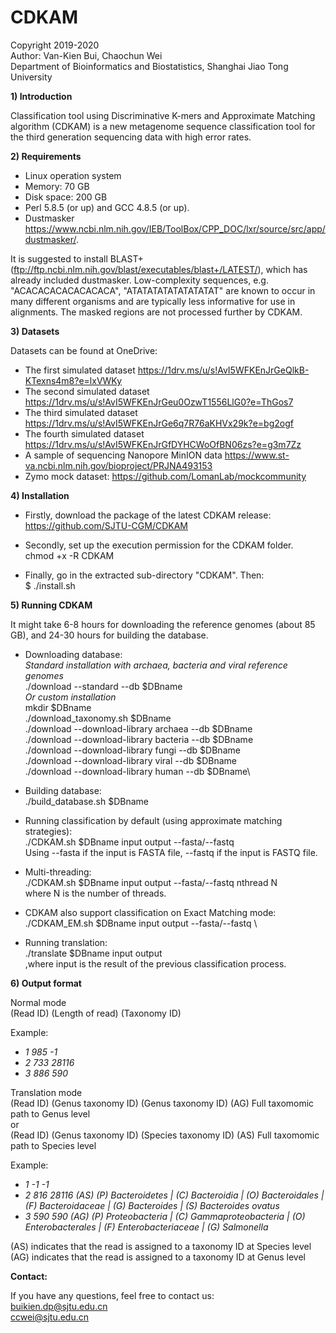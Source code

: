 # CDKAM
Copyright 2019-2020\
Author: Van-Kien Bui, Chaochun Wei\
Department of Bioinformatics and Biostatistics, Shanghai Jiao Tong University

**1) Introduction**

Classification tool using Discriminative K-mers and Approximate Matching algorithm (CDKAM) is a new metagenome sequence classification tool for the third generation sequencing data with high error rates. 

**2) Requirements**

- Linux operation system
- Memory: 70 GB
- Disk space: 200 GB
- Perl 5.8.5 (or up) and GCC 4.8.5 (or up).
- Dustmasker https://www.ncbi.nlm.nih.gov/IEB/ToolBox/CPP_DOC/lxr/source/src/app/dustmasker/. 

It is suggested to install BLAST+ (ftp://ftp.ncbi.nlm.nih.gov/blast/executables/blast+/LATEST/), which has already included dustmasker.
Low-complexity sequences, e.g. "ACACACACACACACACA", "ATATATATATATATATAT" are known to occur in many different organisms and are typically less informative for use in alignments. The masked regions are not processed further by CDKAM.


**3) Datasets** 

Datasets can be found at OneDrive: 
- The first simulated dataset
https://1drv.ms/u/s!AvI5WFKEnJrGeQlkB-KTexns4m8?e=lxVWKy
- The second simulated dataset
https://1drv.ms/u/s!AvI5WFKEnJrGeu0OzwT1556LlG0?e=ThGos7
- The third simulated dataset
https://1drv.ms/u/s!AvI5WFKEnJrGe6q7R76aKHVx29k?e=bg2ogf
- The fourth simulated dataset
https://1drv.ms/u/s!AvI5WFKEnJrGfDYHCWoOfBN06zs?e=g3m7Zz
- A sample of sequencing Nanopore MinION data
https://www.st-va.ncbi.nlm.nih.gov/bioproject/PRJNA493153
- Zymo mock dataset:
https://github.com/LomanLab/mockcommunity

**4) Installation**

- Firstly, download the package of the latest CDKAM release: https://github.com/SJTU-CGM/CDKAM

- Secondly, set up the execution permission for the CDKAM folder.\
chmod +x -R CDKAM

- Finally, go in the extracted sub-directory "CDKAM". 
Then:\
$ ./install.sh

**5) Running CDKAM**

It might take 6-8 hours for downloading the reference genomes (about 85 GB), and 24-30 hours for building the database.

- Downloading database:\
*Standard installation with archaea, bacteria and viral reference genomes*\
./download --standard --db $DBname\
*Or custom installation*\
mkdir $DBname\
./download_taxonomy.sh $DBname\
./download --download-library archaea --db $DBname\
./download --download-library bacteria --db $DBname\
./download --download-library fungi --db $DBname\
./download --download-library viral --db $DBname\
./download --download-library human --db $DBname\

- Building database:\
./build_database.sh $DBname

- Running classification by default (using approximate matching strategies):\
./CDKAM.sh $DBname input output --fasta/--fastq \
Using --fasta if the input is FASTA file, --fastq if the input is FASTQ file.

- Multi-threading:\
./CDKAM.sh $DBname input output --fasta/--fastq nthread N\
where N is the number of threads.

- CDKAM also support classification on Exact Matching mode:\
./CDKAM_EM.sh $DBname input output --fasta/--fastq \

- Running translation:\
./translate $DBname input output\
,where input is the result of the previous classification process.

**6) Output format**

Normal mode\
(Read ID) (Length of read) (Taxonomy ID)

Example:
- *1	985	-1*
- *2	733	28116*
- *3	886	590*

Translation mode\
(Read ID) (Genus taxonomy ID) (Genus taxonomy ID)  (AG) Full taxomomic path to Genus level      
or \
(Read ID) (Genus taxonomy ID) (Species taxonomy ID)  (AS) Full taxomomic path to Species level     

Example:
- *1	-1	-1*
- *2	816	28116	 (AS)	(P) Bacteroidetes | (C) Bacteroidia | (O) Bacteroidales | (F) Bacteroidaceae | (G) Bacteroides | (S) Bacteroides ovatus*
- *3	590	590	 (AG)	(P) Proteobacteria | (C) Gammaproteobacteria | (O) Enterobacterales | (F) Enterobacteriaceae | (G) Salmonella*

(AS) indicates that the read is assigned to a taxonomy ID at Species level\
(AG) indicates that the read is assigned to a taxonomy ID at Genus level



**Contact:**

If you have any questions, feel free to contact us:\
   buikien.dp@sjtu.edu.cn\
   ccwei@sjtu.edu.cn
   
   
